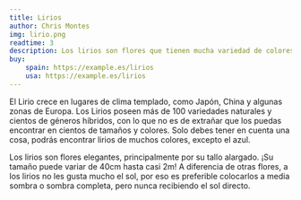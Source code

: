 ```yaml
---
title: Lirios
author: Chris Montes
img: lirio.png
readtime: 3
description: Los lirios son flores que tienen mucha variedad de colores y también poseen una exquisita fragancia.
buy:
    spain: https://example.es/lirios
    usa: https://example.es/lirios
---
```


El Lirio crece en lugares de clima templado, como Japón, China y algunas zonas de Europa. Los Lirios poseen más de 100 variedades naturales y cientos de géneros híbridos, con lo que no es de extrañar que los puedas encontrar en cientos de tamaños y colores. Solo debes tener en cuenta una cosa, podrás encontrar lirios de muchos colores, excepto el azul.

Los lirios son flores elegantes, principalmente por su tallo alargado. ¡Su tamaño puede variar de 40cm hasta casi 2m! A diferencia de otras flores, a los lirios no les gusta mucho el sol, por eso es preferible colocarlos a media sombra o sombra completa, pero nunca recibiendo el sol directo.